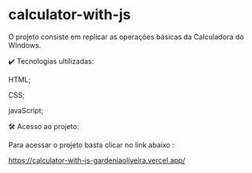 # calculator-with-js
O projeto consiste em replicar as operações básicas da Calculadora do Windows.

✔️ Tecnologias ultilizadas:

HTML;

CSS;

javaScript;

🛠️ Acesso ao projeto:

Para acessar o projeto basta clicar no link abaixo :

https://calculator-with-js-gardeniaoliveira.vercel.app/
